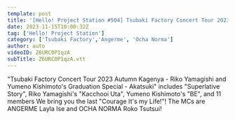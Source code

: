 ```yaml
---
template: post
title: '[Hello! Project Station #504] Tsubaki Factory Concert Tour 2023 Autumn Kagenya ~ Riko Yamagishi and Yumeno Kishimoto Graduation Special / Akatsuki Special Feature! / MC: Layla Ise & Roko Tsutsui'
date: 2023-11-15T10:00:32Z
tag: ['Hello! Project Station']
category: ['Tsubaki Factory','Angerme', 'Ocha Norma']
author: auto 
videoID: Z6URC0P1qzA
subTitle: Z6URC0P1qzA.vtt
---
```

"Tsubaki Factory Concert Tour 2023 Autumn Kagenya - Riko Yamagishi and Yumeno Kishimoto's Graduation Special - Akatsuki" includes "Superlative Story", Riko Yamagishi's "Kacchooi Uta", Yumeno Kishimoto's "BE", and 11 members We bring you the last "Courage It's my Life!"! The MCs are ANGERME Layla Ise and OCHA NORMA Roko Tsutsui!
